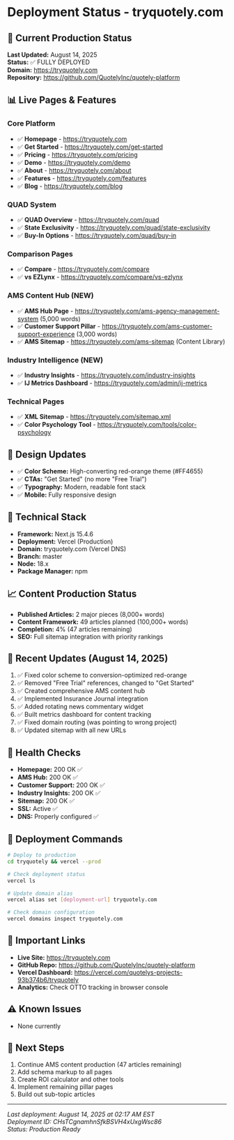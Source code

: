 # Deployment Status - tryquotely.com

## 🚀 Current Production Status
**Last Updated:** August 14, 2025  
**Status:** ✅ FULLY DEPLOYED  
**Domain:** https://tryquotely.com  
**Repository:** https://github.com/QuotelyInc/quotely-platform  

## 📊 Live Pages & Features

### Core Platform
- ✅ **Homepage** - https://tryquotely.com
- ✅ **Get Started** - https://tryquotely.com/get-started
- ✅ **Pricing** - https://tryquotely.com/pricing
- ✅ **Demo** - https://tryquotely.com/demo
- ✅ **About** - https://tryquotely.com/about
- ✅ **Features** - https://tryquotely.com/features
- ✅ **Blog** - https://tryquotely.com/blog

### QUAD System
- ✅ **QUAD Overview** - https://tryquotely.com/quad
- ✅ **State Exclusivity** - https://tryquotely.com/quad/state-exclusivity
- ✅ **Buy-In Options** - https://tryquotely.com/quad/buy-in

### Comparison Pages
- ✅ **Compare** - https://tryquotely.com/compare
- ✅ **vs EZLynx** - https://tryquotely.com/compare/vs-ezlynx

### AMS Content Hub (NEW)
- ✅ **AMS Hub Page** - https://tryquotely.com/ams-agency-management-system (5,000 words)
- ✅ **Customer Support Pillar** - https://tryquotely.com/ams-customer-support-experience (3,000 words)
- ✅ **AMS Sitemap** - https://tryquotely.com/ams-sitemap (Content Library)

### Industry Intelligence (NEW)
- ✅ **Industry Insights** - https://tryquotely.com/industry-insights
- ✅ **IJ Metrics Dashboard** - https://tryquotely.com/admin/ij-metrics

### Technical Pages
- ✅ **XML Sitemap** - https://tryquotely.com/sitemap.xml
- ✅ **Color Psychology Tool** - https://tryquotely.com/tools/color-psychology

## 🎨 Design Updates
- ✅ **Color Scheme:** High-converting red-orange theme (#FF4655)
- ✅ **CTAs:** "Get Started" (no more "Free Trial")
- ✅ **Typography:** Modern, readable font stack
- ✅ **Mobile:** Fully responsive design

## 🔧 Technical Stack
- **Framework:** Next.js 15.4.6
- **Deployment:** Vercel (Production)
- **Domain:** tryquotely.com (Vercel DNS)
- **Branch:** master
- **Node:** 18.x
- **Package Manager:** npm

## 📈 Content Production Status
- **Published Articles:** 2 major pieces (8,000+ words)
- **Content Framework:** 49 articles planned (100,000+ words)
- **Completion:** 4% (47 articles remaining)
- **SEO:** Full sitemap integration with priority rankings

## 🔄 Recent Updates (August 14, 2025)
1. ✅ Fixed color scheme to conversion-optimized red-orange
2. ✅ Removed "Free Trial" references, changed to "Get Started"
3. ✅ Created comprehensive AMS content hub
4. ✅ Implemented Insurance Journal integration
5. ✅ Added rotating news commentary widget
6. ✅ Built metrics dashboard for content tracking
7. ✅ Fixed domain routing (was pointing to wrong project)
8. ✅ Updated sitemap with all new URLs

## 🚦 Health Checks
- **Homepage:** 200 OK ✅
- **AMS Hub:** 200 OK ✅
- **Customer Support:** 200 OK ✅
- **Industry Insights:** 200 OK ✅
- **Sitemap:** 200 OK ✅
- **SSL:** Active ✅
- **DNS:** Properly configured ✅

## 📝 Deployment Commands
```bash
# Deploy to production
cd tryquotely && vercel --prod

# Check deployment status
vercel ls

# Update domain alias
vercel alias set [deployment-url] tryquotely.com

# Check domain configuration
vercel domains inspect tryquotely.com
```

## 🔗 Important Links
- **Live Site:** https://tryquotely.com
- **GitHub Repo:** https://github.com/QuotelyInc/quotely-platform
- **Vercel Dashboard:** https://vercel.com/quotelys-projects-93b374b6/tryquotely
- **Analytics:** Check OTTO tracking in browser console

## ⚠️ Known Issues
- None currently

## 📅 Next Steps
1. Continue AMS content production (47 articles remaining)
2. Add schema markup to all pages
3. Create ROI calculator and other tools
4. Implement remaining pillar pages
5. Build out sub-topic articles

---

*Last deployment: August 14, 2025 at 02:17 AM EST*  
*Deployment ID: CHsTCgnamhnSfkBSVH4xUxgWsc86*  
*Status: Production Ready*
